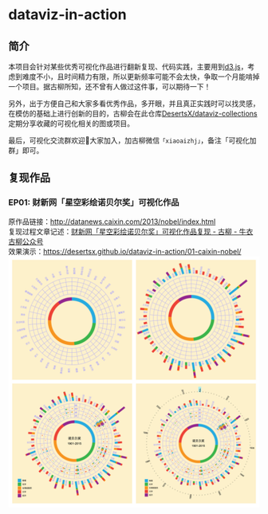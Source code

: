 # dataviz-in-action
## 简介
本项目会针对某些优秀可视化作品进行翻新复现、代码实践，主要用到[d3.js](https://github.com/d3/d3)，考虑到难度不小，且时间精力有限，所以更新频率可能不会太快，争取一个月能啃掉一个项目。据古柳所知，还不曾有人做过这件事，可以期待一下！

另外，出于方便自己和大家多看优秀作品，多开眼，并且真正实践时可以找灵感，在模仿的基础上进行创新的目的，古柳会在此仓库[DesertsX/dataviz-collections](https://github.com/DesertsX/dataviz-collections)定期分享收藏的可视化相关的图或项目。

最后，可视化交流群欢迎👏大家加入，加古柳微信`「xiaoaizhj」`，备注「可视化加群」即可。

## 复现作品
### EP01: 财新网「星空彩绘诺贝尔奖」可视化作品
原作品链接：http://datanews.caixin.com/2013/nobel/index.html    
复现过程文章记述：[财新网「星空彩绘诺贝尔奖」可视化作品复现 - 古柳 - 牛衣古柳公众号](https://mp.weixin.qq.com/s/MY1GumgPWSktLbuw-lHH5Q)   
效果演示：https://desertsx.github.io/dataviz-in-action/01-caixin-nobel/
![](./01-caixin-nobel/复现过程.jpg)